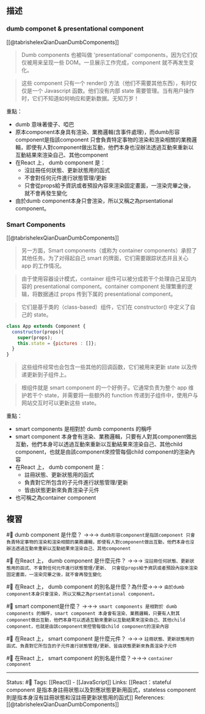 ## 描述

### dumb componet & presentational component

[[@tabrishelexQianDuanDumbComponents]]
> Dumb components 也被叫做 'presentational' components，因为它们仅仅被用来呈现一些 DOM。一旦展示工作完成，component 就不再发生变化。

> 这些 component 只有一个 render() 方法（他们不需要其他东西），有时仅仅是一个 Javascript 函数。他们没有内部 state 需要管理。当有用户操作时，它们不知道如何响应和更新数据。无知万岁！


重點：
- dumb 意味著傻子、啞巴
- 原本component本身具有渲染、業務邏輯(含事件處理)，而dumb形容component是指該component 只會負責特定事物的渲染和渲染相關的業務邏輯，即使有人對component做出互動，他們本身也沒辦法透過互動來重新以互動結果來渲染自己、其他component
- 在React 上， dumb component 是：
	- 沒註冊任何狀態、更新狀態用的函式
	- 不會對任何元件進行狀態管理/更新
	- 只會從props給予資訊或者預設內容來渲染固定畫面，一渲染完畢之後，就不會再發生變化
- 由於dumb component本身只會渲染，所以又稱之為prsentational component。


###  Smart Components
[[@tabrishelexQianDuanDumbComponents]]

> 另一方面，Smart components（或称为 container components）承担了其他任务。为了对得起自己 smart 的牌面，它们需要跟踪状态并且关心 app 的工作情况。

> 由于使用容器设计模式，container 组件可以被分成若干个处理自己呈现内容的 presentational component。container component 处理繁重的逻辑，将数据通过 props 传到下属的 presentational component。

> 它们是基于类的（class-based）组件，它们在 constructor() 中定义了自己的 state。

```js
class App extends Component {
  constructor(props){
    super(props);
    this.state = {pictures : []};
  }
}
```

> 这些组件经常也会包含一些其他的回调函数，它们被用来更新 state 以及传递更新到子组件上。

> 根组件就是 smart component 的一个好例子。它通常负责为整个 app 维护若干个 state，并需要将一些额外的 function 传递到子组件中，使用户与网站交互时可以更新这些 state。

重點：
- smart components 是相對於 dumb components 的稱呼
- smart component 本身會有渲染、業務邏輯，只要有人對其component做出互動，他們本身可以透過互動來重新以互動結果來渲染自己、其他child component，也就是由該component來控管每個child component的渲染內容
- 在React 上， dumb component 是：
	- 註冊狀態、更新狀態用的函式
	- 負責對它所包含的子元件進行狀態管理/更新
	- 皆由狀態更新來負責渲染子元件
- 也可稱之為container component

## 複習
#🧠 dumb component 是什麼？ ->->-> `dumb形容component是指該component 只會負責特定事物的渲染和渲染相關的業務邏輯，即使有人對component做出互動，他們本身也沒辦法透過互動來重新以互動結果來渲染自己、其他component`

#🧠 在React 上， dumb component 是什麼元件？ ->->-> `沒註冊任何狀態、更新狀態用的函式、不會對任何元件進行狀態管理/更新、 只會從props給予資訊或者預設內容來渲染固定畫面，一渲染完畢之後，就不會再發生變化`

#🧠 在React 上， dumb component 的別名是什麼？為什麼->->-> `由於dumb component本身只會渲染，所以又稱之為prsentational component。`

#🧠 smart component是什麼？ ->->-> `smart components 是相對於 dumb components 的稱呼，smart component 本身會有渲染、業務邏輯，只要有人對其component做出互動，他們本身可以透過互動來重新以互動結果來渲染自己、其他child component，也就是由該component來控管每個child component的渲染內容`

#🧠 在React 上， smart component 是什麼元件？ ->->-> `註冊狀態、更新狀態用的函式、負責對它所包含的子元件進行狀態管理/更新、皆由狀態更新來負責渲染子元件`

#🧠 在React 上， smart component  的別名是什麼？->->-> `container component`

---
Status: #🌱 
Tags:
[[React]] - [[JavaScript]]
Links:
[[React：stateful component 是指本身註冊狀態以及對應狀態更新用函式，stateless component則是指本身沒有註冊狀態和沒註冊更新狀態用的函式]]
References:
[[@tabrishelexQianDuanDumbComponents]]